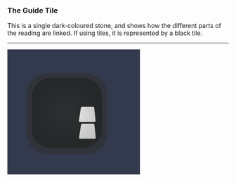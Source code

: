 ### The Guide Tile

This is a single dark-coloured stone, and shows how the different parts of the reading are linked.  If using tiles, it is represented by a black tile.

---

![Guide Tiles|140](/content/media/world/oracle/guidetile.png)